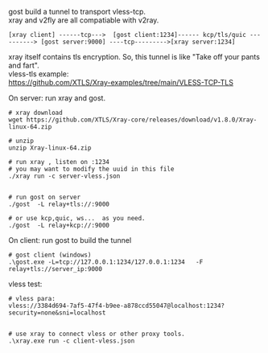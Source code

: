 
gost build a tunnel to transport vless-tcp.   
xray and v2fly are all compatiable with v2ray.  


```
[xray client] ------tcp--->  [gost client:1234]------ kcp/tls/quic ----------> [gost server:9000] ----tcp--------->[xray server:1234]
```

xray itself contains tls encryption.  So, this tunnel is like "Take off your pants and fart".  
vless-tls example:  
https://github.com/XTLS/Xray-examples/tree/main/VLESS-TCP-TLS  






On server: run xray and gost.
```
# xray download 
wget https://github.com/XTLS/Xray-core/releases/download/v1.8.0/Xray-linux-64.zip

# unzip
unzip Xray-linux-64.zip

# run xray , listen on :1234
# you may want to modify the uuid in this file
./xray run -c server-vless.json


# run gost on server
./gost  -L relay+tls://:9000

# or use kcp,quic, ws...  as you need.
./gost  -L relay+kcp://:9000
```




On client: run gost to build the tunnel   
```
# gost client (windows)
.\gost.exe -L=tcp://127.0.0.1:1234/127.0.0.1:1234   -F relay+tls://server_ip:9000

```




vless test:
```
# vless para:
vless://3384d694-7af5-47f4-b9ee-a878ccd55047@localhost:1234?security=none&sni=localhost


# use xray to connect vless or other proxy tools. 
.\xray.exe run -c client-vless.json

```
